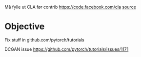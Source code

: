 
Må fylle ut CLA før contrib https://code.facebook.com/cla
[source](https://www.youtube.com/watch?v=qNAZtYowAM0)

# Objective
Fix stuff in github.com/pytorch/tutorials

DCGAN issue https://github.com/pytorch/tutorials/issues/1171